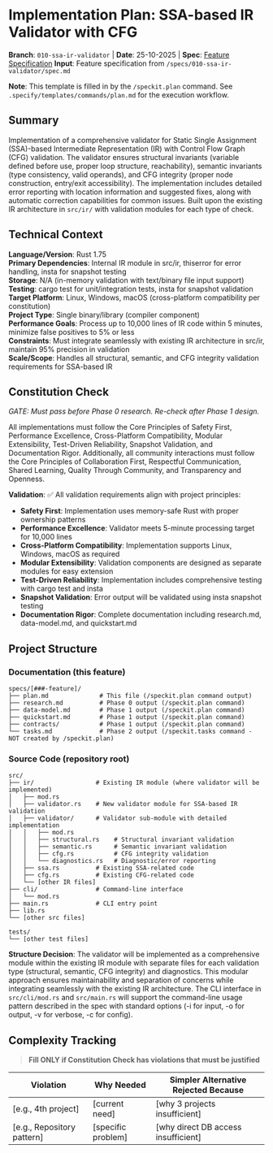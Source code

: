 # Implementation Plan: SSA-based IR Validator with CFG

**Branch**: `010-ssa-ir-validator` | **Date**: 25-10-2025 | **Spec**: [Feature Specification](spec.md)
**Input**: Feature specification from `/specs/010-ssa-ir-validator/spec.md`

**Note**: This template is filled in by the `/speckit.plan` command. See `.specify/templates/commands/plan.md` for the execution workflow.

## Summary

Implementation of a comprehensive validator for Static Single Assignment (SSA)-based Intermediate Representation (IR) with Control Flow Graph (CFG) validation. The validator ensures structural invariants (variable defined before use, proper loop structure, reachability), semantic invariants (type consistency, valid operands), and CFG integrity (proper node construction, entry/exit accessibility). The implementation includes detailed error reporting with location information and suggested fixes, along with automatic correction capabilities for common issues. Built upon the existing IR architecture in `src/ir/` with validation modules for each type of check.

## Technical Context

**Language/Version**: Rust 1.75  
**Primary Dependencies**: Internal IR module in src/ir, thiserror for error handling, insta for snapshot testing  
**Storage**: N/A (in-memory validation with text/binary file input support)  
**Testing**: cargo test for unit/integration tests, insta for snapshot validation  
**Target Platform**: Linux, Windows, macOS (cross-platform compatibility per constitution)  
**Project Type**: Single binary/library (compiler component)  
**Performance Goals**: Process up to 10,000 lines of IR code within 5 minutes, minimize false positives to 5% or less  
**Constraints**: Must integrate seamlessly with existing IR architecture in src/ir, maintain 95% precision in validation  
**Scale/Scope**: Handles all structural, semantic, and CFG integrity validation requirements for SSA-based IR

## Constitution Check

*GATE: Must pass before Phase 0 research. Re-check after Phase 1 design.*

All implementations must follow the Core Principles of Safety First, Performance Excellence, Cross-Platform Compatibility, Modular Extensibility, Test-Driven Reliability, Snapshot Validation, and Documentation Rigor. Additionally, all community interactions must follow the Core Principles of Collaboration First, Respectful Communication, Shared Learning, Quality Through Community, and Transparency and Openness.

**Validation**: ✅ All validation requirements align with project principles:
- **Safety First**: Implementation uses memory-safe Rust with proper ownership patterns
- **Performance Excellence**: Validator meets 5-minute processing target for 10,000 lines
- **Cross-Platform Compatibility**: Implementation supports Linux, Windows, macOS as required
- **Modular Extensibility**: Validation components are designed as separate modules for easy extension
- **Test-Driven Reliability**: Implementation includes comprehensive testing with cargo test and insta
- **Snapshot Validation**: Error output will be validated using insta snapshot testing
- **Documentation Rigor**: Complete documentation including research.md, data-model.md, and quickstart.md

## Project Structure

### Documentation (this feature)

```text
specs/[###-feature]/
├── plan.md              # This file (/speckit.plan command output)
├── research.md          # Phase 0 output (/speckit.plan command)
├── data-model.md        # Phase 1 output (/speckit.plan command)
├── quickstart.md        # Phase 1 output (/speckit.plan command)
├── contracts/           # Phase 1 output (/speckit.plan command)
└── tasks.md             # Phase 2 output (/speckit.tasks command - NOT created by /speckit.plan)
```

### Source Code (repository root)

```text
src/
├── ir/                 # Existing IR module (where validator will be implemented)
│   ├── mod.rs
│   ├── validator.rs    # New validator module for SSA-based IR validation
│   ├── validator/      # Validator sub-module with detailed implementation
│   │   ├── mod.rs
│   │   ├── structural.rs    # Structural invariant validation
│   │   ├── semantic.rs      # Semantic invariant validation  
│   │   ├── cfg.rs           # CFG integrity validation
│   │   └── diagnostics.rs   # Diagnostic/error reporting
│   ├── ssa.rs          # Existing SSA-related code
│   ├── cfg.rs          # Existing CFG-related code
│   └── [other IR files]
├── cli/                # Command-line interface
│   └── mod.rs
├── main.rs             # CLI entry point
├── lib.rs
└── [other src files]

tests/
└── [other test files]
```

**Structure Decision**: The validator will be implemented as a comprehensive module within the existing IR module with separate files for each validation type (structural, semantic, CFG integrity) and diagnostics. This modular approach ensures maintainability and separation of concerns while integrating seamlessly with the existing IR architecture. The CLI interface in `src/cli/mod.rs` and `src/main.rs` will support the command-line usage pattern described in the spec with standard options (-i for input, -o for output, -v for verbose, -c for config).

## Complexity Tracking

> **Fill ONLY if Constitution Check has violations that must be justified**

| Violation | Why Needed | Simpler Alternative Rejected Because |
|-----------|------------|-------------------------------------|
| [e.g., 4th project] | [current need] | [why 3 projects insufficient] |
| [e.g., Repository pattern] | [specific problem] | [why direct DB access insufficient] |
